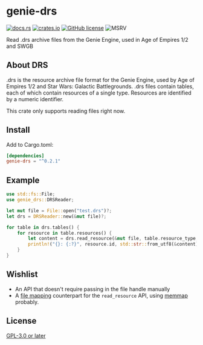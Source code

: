 # genie-drs

[![docs.rs](https://img.shields.io/badge/docs.rs-genie--drs-blue?style=flat-square&color=blue)](https://docs.rs/genie-drs/)
[![crates.io](https://img.shields.io/crates/v/genie-drs.svg?style=flat-square&color=orange)](https://crates.io/crates/genie-drs)
[![GitHub license](https://img.shields.io/github/license/SiegeEngineers/genie-rs?style=flat-square&color=darkred)](https://github.com/SiegeEngineers/genie-rs/blob/default/LICENSE.md)
![MSRV](https://img.shields.io/badge/MSRV-1.64.0%2B-blue?style=flat-square)

Read .drs archive files from the Genie Engine, used in Age of Empires 1/2 and SWGB

## About DRS

.drs is the resource archive file format for the Genie Engine, used by Age of Empires 1/2 and
Star Wars: Galactic Battlegrounds. .drs files contain tables, each of which contain resources
of a single type. Resources are identified by a numeric identifier.

This crate only supports reading files right now.

## Install

Add to Cargo.toml:

```toml
[dependencies]
genie-drs = "^0.2.1"
```

## Example

```rust
use std::fs::File;
use genie_drs::DRSReader;

let mut file = File::open("test.drs")?;
let drs = DRSReader::new(&mut file)?;

for table in drs.tables() {
    for resource in table.resources() {
        let content = drs.read_resource(&mut file, table.resource_type, resource.id)?;
        println!("{}: {:?}", resource.id, std::str::from_utf8(&content)?);
    }
}
```

## Wishlist

- An API that doesn't require passing in the file handle manually
- A [file mapping](https://en.wikipedia.org/wiki/Memory-mapped_file) counterpart for the `read_resource` API, using [memmap](https://crates.io/crates/memmap) probably.

## License

[GPL-3.0 or later](./LICENSE.md)
